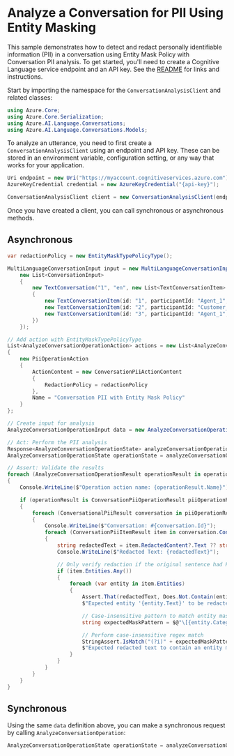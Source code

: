 # Analyze a Conversation for PII Using Entity Masking

This sample demonstrates how to detect and redact personally identifiable information (PII) in a conversation using Entity Mask Policy with Conversation PII analysis. To get started, you'll need to create a Cognitive Language service endpoint and an API key. See the [README](https://github.com/Azure/azure-sdk-for-net/blob/main/sdk/cognitivelanguage/Azure.AI.Language.Conversations/README.md) for links and instructions.

Start by importing the namespace for the `ConversationAnalysisClient` and related classes:

```C# Snippet:ConversationAnalysisClient_Namespaces
using Azure.Core;
using Azure.Core.Serialization;
using Azure.AI.Language.Conversations;
using Azure.AI.Language.Conversations.Models;
```

To analyze an utterance, you need to first create a `ConversationAnalysisClient` using an endpoint and API key. These can be stored in an environment variable, configuration setting, or any way that works for your application.

```C# Snippet:ConversationAnalysisClient_Create
Uri endpoint = new Uri("https://myaccount.cognitiveservices.azure.com");
AzureKeyCredential credential = new AzureKeyCredential("{api-key}");

ConversationAnalysisClient client = new ConversationAnalysisClient(endpoint, credential);
```

Once you have created a client, you can call synchronous or asynchronous methods.

## Asynchronous

```C# Snippet:AnalyzeConversation_ConversationPiiWithEntityMaskPolicy
var redactionPolicy = new EntityMaskTypePolicyType();

MultiLanguageConversationInput input = new MultiLanguageConversationInput(
    new List<ConversationInput>
    {
        new TextConversation("1", "en", new List<TextConversationItem>
        {
            new TextConversationItem(id: "1", participantId: "Agent_1", text: "Can you provide your name?"),
            new TextConversationItem(id: "2", participantId: "Customer_1", text: "Hi, my name is John Doe."),
            new TextConversationItem(id: "3", participantId: "Agent_1", text: "Thank you John, that has been updated in our system.")
        })
    });

// Add action with EntityMaskTypePolicyType
List<AnalyzeConversationOperationAction> actions = new List<AnalyzeConversationOperationAction>
{
    new PiiOperationAction
    {
        ActionContent = new ConversationPiiActionContent
        {
            RedactionPolicy = redactionPolicy
        },
        Name = "Conversation PII with Entity Mask Policy"
    }
};

// Create input for analysis
AnalyzeConversationOperationInput data = new AnalyzeConversationOperationInput(input, actions);

// Act: Perform the PII analysis
Response<AnalyzeConversationOperationState> analyzeConversationOperation = await client.AnalyzeConversationsAsync(data);
AnalyzeConversationOperationState operationState = analyzeConversationOperation.Value;

// Assert: Validate the results
foreach (AnalyzeConversationOperationResult operationResult in operationState.Actions.Items)
{
    Console.WriteLine($"Operation action name: {operationResult.Name}");

    if (operationResult is ConversationPiiOperationResult piiOperationResult)
    {
        foreach (ConversationalPiiResult conversation in piiOperationResult.Results.Conversations)
        {
            Console.WriteLine($"Conversation: #{conversation.Id}");
            foreach (ConversationPiiItemResult item in conversation.ConversationItems)
            {
                string redactedText = item.RedactedContent?.Text ?? string.Empty;
                Console.WriteLine($"Redacted Text: {redactedText}");

                // Only verify redaction if the original sentence had PII
                if (item.Entities.Any())
                {
                    foreach (var entity in item.Entities)
                    {
                        Assert.That(redactedText, Does.Not.Contain(entity.Text),
                        $"Expected entity '{entity.Text}' to be redacted but found in: {redactedText}");

                        // Case-insensitive pattern to match entity mask variations
                        string expectedMaskPattern = $@"\[{entity.Category}-?\d*\]";

                        // Perform case-insensitive regex match
                        StringAssert.IsMatch("(?i)" + expectedMaskPattern, redactedText,
                        $"Expected redacted text to contain an entity mask similar to '[{entity.Category}]' but got: {redactedText}");
                    }
                }
            }
        }
    }
}
```

## Synchronous

Using the same `data` definition above, you can make a synchronous request by calling `AnalyzeConversationOperation`:

```C# Snippet:AnalyzeConversation_ConversationPiiWithEntityMaskPolicySync
AnalyzeConversationOperationState operationState = analyzeConversationOperation.Value;
```
